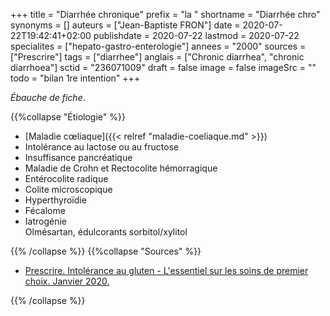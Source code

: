 +++
title = "Diarrhée chronique"
prefix = "la "
shortname = "Diarrhée chro"
synonyms = []
auteurs = ["Jean-Baptiste FRON"]
date = 2020-07-22T19:42:41+02:00
publishdate = 2020-07-22
lastmod = 2020-07-22
specialites = ["hepato-gastro-enterologie"]
annees = "2000"
sources = ["Prescrire"]
tags = ["diarrhee"]
anglais = ["Chronic diarrhea", "chronic diarrhoea"]
sctid = "236071009"
draft = false
image = false
imageSrc = ""
todo = "bilan 1re intention"
+++

*Ébauche de fiche*.

{{%collapse "Étiologie" %}}

- [Maladie cœliaque]({{< relref "maladie-coeliaque.md" >}})
- Intolérance au lactose ou au fructose
- Insuffisance pancréatique
- Maladie de Crohn et Rectocolite hémorragique
- Entérocolite radique
- Colite microscopique
- Hyperthyroïdie
- Fécalome
- Iatrogénie  
Olmésartan, édulcorants sorbitol/xylitol

{{% /collapse %}}
{{%collapse "Sources" %}}

- [Prescrire. Intolérance au gluten - L'essentiel sur les soins de premier choix. Janvier 2020.](https://prescrire.org)

{{% /collapse %}}
